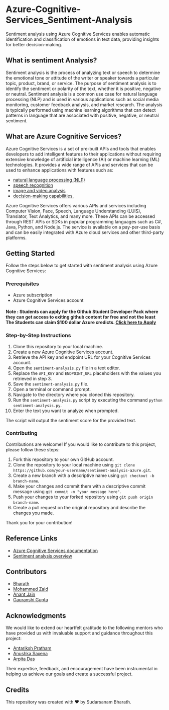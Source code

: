 # Azure-Cognitive-Services_Sentiment-Analysis
Sentiment analysis using Azure Cognitive Services enables automatic identification and classification of emotions in text data, providing insights for better decision-making.

## What is sentiment Analysis?
Sentiment analysis is the process of analyzing text or speech to determine the emotional tone or attitude of the writer or speaker towards a particular topic, product, brand, or service. The purpose of sentiment analysis is to identify the sentiment or polarity of the text, whether it is positive, negative or neutral. Sentiment analysis is a common use case for natural language processing (NLP) and is used in various applications such as social media monitoring, customer feedback analysis, and market research. The analysis is typically performed using machine learning algorithms that can detect patterns in language that are associated with positive, negative, or neutral sentiment.

## What are Azure Cognitive Services?
Azure Cognitive Services is a set of pre-built APIs and tools that enables developers to add intelligent features to their applications without requiring extensive knowledge of artificial intelligence (AI) or machine learning (ML) technologies. It provides a wide range of APIs and services that can be used to enhance applications with features such as:
- [natural language processing (NLP)](https://www.deeplearning.ai/resources/natural-language-processing/)
- [speech recognition](https://www.ibm.com/in-en/topics/speech-recognition)
- [image and video analysis](https://en.wikipedia.org/wiki/Image_analysis#:~:text=Image%20analysis%20or%20imagery%20analysis,a%20person%20from%20their%20face.)
- [decision-making capabilities.](https://cra.org/ccc/wp-content/uploads/sites/2/2020/02/AAAS-Sampath.pdf)

Azure Cognitive Services offers various APIs and services including Computer Vision, Face, Speech, Language Understanding (LUIS), Translator, Text Analytics, and many more. These APIs can be accessed through REST APIs or SDKs in popular programming languages such as C#, Java, Python, and Node.js. The service is available on a pay-per-use basis and can be easily integrated with Azure cloud services and other third-party platforms.

## Getting Started
Follow the steps below to get started with sentiment analysis using Azure Cognitive Services:

### Prerequisites
- Azure subscription
- Azure Cognitive Services account
#### Note : Students can apply for the Github Student Developer Pack where they can get access to exiting github content for free and not the least The Students can claim $100 dollar Azure credicts. [Click here to Apply](https://education.github.com/pack)

### Step-by-Step Instructions
1. Clone this repository to your local machine.
2. Create a new Azure Cognitive Services account.
3. Retrieve the API key and endpoint URL for your Cognitive Services account.
4. Open the `sentiment-analysis.py` file in a text editor.
5. Replace the `API_KEY` and `ENDPOINT_URL` placeholders with the values you retrieved in step 3.
6. Save the `sentiment-analysis.py` file.
7. Open a terminal or command prompt.
8. Navigate to the directory where you cloned this repository.
9. Run the `sentiment-analysis.py` script by executing the command `python sentiment-analysis.py`.
10. Enter the text you want to analyze when prompted.

The script will output the sentiment score for the provided text.

### Contributing
Contributions are welcome! If you would like to contribute to this project, please follow these steps:

1. Fork this repository to your own GitHub account.
2. Clone the repository to your local machine using `git clone https://github.com/your-username/sentiment-analysis-azure.git`.
3. Create a new branch with a descriptive name using `git checkout -b branch-name`.
4. Make your changes and commit them with a descriptive commit message using `git commit -m "your message here"`.
5. Push your changes to your forked repository using `git push origin branch-name`.
6. Create a pull request on the original repository and describe the changes you made.

Thank you for your contribution!

## Reference Links
- [Azure Cognitive Services documentation](https://docs.microsoft.com/en-us/azure/cognitive-services/)
- [Sentiment analysis overview](https://learn.microsoft.com/en-us/azure/cognitive-services/language-service/sentiment-opinion-mining/overview) 

## Contributors
- [Bharath](https://github.com/Bharath-tars)
- [Mohammed Zaid](https://www.linkedin.com/in/mohammad-khan-461058231/)
- [Anant Jain](hehe)
- [Gauranshi Gupta](https://github.com/ggauranshi-03)

## Acknowledgments
We would like to extend our heartfelt gratitude to the following mentors who have provided us with invaluable support and guidance throughout this project:

- [Antariksh Pratham](https://github.com/APratham)
- [Anushka Saxena](https://github.com/SaxenaAnushka102)
- [Arpita Das](https://github.com/Arpiiitaaa)

Their expertise, feedback, and encouragement have been instrumental in helping us achieve our goals and create a successful project.


## Credits
This repository was created with ❤️ by Sudarsanam Bharath.
